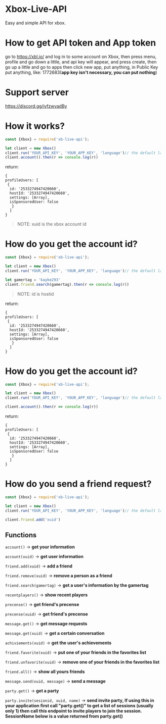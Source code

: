 # Xbox-Live-API
Easy and simple API for xbox.

# How to get API token and App token 

go to https://xbl.io/ and log in to some account on Xbox, then press menu, profile and go down a little, and api key will appear, and press create, then go up a little and go to apps then click new app, put anything, in Public Key put anything, like: 1772683(**app key isn't necessary, you can put nothing**)

# Support server

https://discord.gg/jyfzwvadBy

# How it works? 

```js
const {Xbox} = require('xb-live-api');

let client = new Xbox()
client.run('YOUR_API_KEY', 'YOUR_APP_KEY', 'language')// the default language is pt-br
client.account().then(r => console.log(r))
```
return: 
```
{
profileUsers: [
 {
  id: '2533274947420660',
  hostId: '2533274947420660',
  settings: [Array],
  isSponsoredUser: false
   }
  ]
}
```
> NOTE: xuid is the xbox account id

# How do you get the account id?

```js
const {Xbox} = require('xb-live-api');

let client = new Xbox()
client.run('YOUR_API_KEY', 'YOUR_APP_KEY', 'language')// the default language is pt-br

let gamertag = 'kayke293'
client.friend.search(gamertag).then(r => console.log(r))
```
> NOTE: id is hostid 

return: 
```
{
profileUsers: [
 {
  id: '2533274947420660',
  hostId: '2533274947420660',
  settings: [Array],
  isSponsoredUser: false
   }
  ]
}
```
# How do you get the account id?

```js
const {Xbox} = require('xb-live-api');

let client = new Xbox()
client.run('YOUR_API_KEY', 'YOUR_APP_KEY', 'language')// the default language is pt-br

client.account().then(r => console.log(r))
```

return: 
```
{
profileUsers: [
 {
  id: '2533274947420660',
  hostId: '2533274947420660',
  settings: [Array],
  isSponsoredUser: false
   }
  ]
}
```
# How do you send a friend request? 

```js
const {Xbox} = require('xb-live-api');

let client = new Xbox()
client.run('YOUR_API_KEY', 'YOUR_APP_KEY', 'language')// the default language is pt-br

client.friend.add('xuid')
```

## Functions

`account()` -> **get your information**

`account(xuid)` -> **get user information**

`friend.add(xuid)` -> **add a friend**

`friend.remove(xuid)` -> **remove a person as a friend**

`friend.search(gamertag)` -> **get a user's information by the gamertag**

`recentplayers()` -> **show recent players**

`precense()` -> **get friend's precense**

`precense(xuid)` -> **get friend's precense**

`message.get()` -> **get message requests**

`message.get(xuid)` -> **get a certain conversation**

`achiviements(xuid)` -> **get the user's achievements**

`friend.favorite(xuid)` -> **put one of your friends in the favorites list**

`friend.unfavorite(xuid)` -> **remove one of your friends in the favorites list**

`friend.all()` -> **show all yours friends**

`message.send(xuid, message)` -> **send a message**

`party.get()` -> **get a party**

`party.invite(sesionid, xuid, name)` -> **send invite party, If using this in your application first call "party.get()" to get a list of sessions (usually only 1) then call this endpoint to invite players to join the session. SessionName below is a value returned from party.get()**